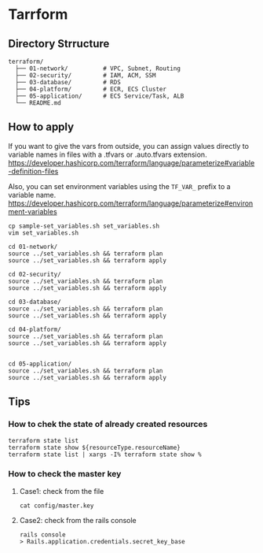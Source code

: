 # Tarrform

## Directory Strructure

```
terraform/
  ├── 01-network/          # VPC, Subnet, Routing
  ├── 02-security/         # IAM, ACM, SSM
  ├── 03-database/         # RDS
  ├── 04-platform/         # ECR, ECS Cluster
  ├── 05-application/      # ECS Service/Task, ALB
  └── README.md
```

## How to apply

If you want to give the vars from outside, you can assign values directly to variable names in files with a .tfvars or .auto.tfvars extension.
https://developer.hashicorp.com/terraform/language/parameterize#variable-definition-files

Also, you can set environment variables using the `TF_VAR_` prefix to a variable name.
https://developer.hashicorp.com/terraform/language/parameterize#environment-variables

```
cp sample-set_variables.sh set_variables.sh
vim set_variables.sh

cd 01-network/
source ../set_variables.sh && terraform plan
source ../set_variables.sh && terraform apply

cd 02-security/
source ../set_variables.sh && terraform plan
source ../set_variables.sh && terraform apply

cd 03-database/
source ../set_variables.sh && terraform plan
source ../set_variables.sh && terraform apply

cd 04-platform/
source ../set_variables.sh && terraform plan
source ../set_variables.sh && terraform apply


cd 05-application/
source ../set_variables.sh && terraform plan
source ../set_variables.sh && terraform apply
```

## Tips

### How to chek the state of already created resources

```
terraform state list
terraform state show ${resourceType.resourceName}
terraform state list | xargs -I% terraform state show %
```

### How to check the master key

1. Case1: check from the file

   ```
   cat config/master.key
   ```

2. Case2: check from the rails console

   ```
   rails console
   > Rails.application.credentials.secret_key_base
   ```
